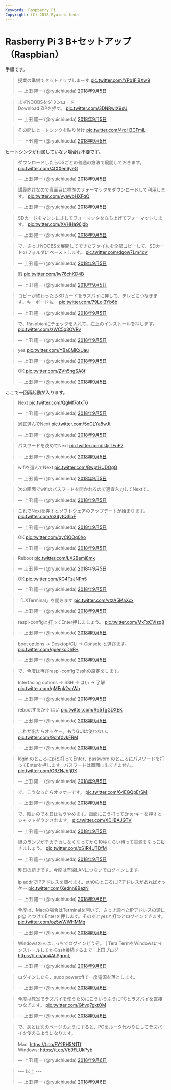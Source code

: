 ```yaml
---
Keywords: Raspberry Pi
Copyright: (C) 2018 Ryuichi Ueda
---
```


# Rasberry Pi 3 B+セットアップ（Raspbian）

手順です。

<blockquote class="twitter-tweet" data-lang="ja"><p lang="ja" dir="ltr">授業の準備でセットアップしまーす <a href="https://t.co/YPb1FiBXw9">pic.twitter.com/YPb1FiBXw9</a></p>&mdash; 上田 隆一 (@ryuichiueda) <a href="https://twitter.com/ryuichiueda/status/1037267448523677697?ref_src=twsrc%5Etfw">2018年9月5日</a></blockquote>
<script async src="https://platform.twitter.com/widgets.js" charset="utf-8"></script>

<blockquote class="twitter-tweet" data-lang="ja"><p lang="ja" dir="ltr">まずNOOBSをダウンロード<br>Download ZIPを押す。 <a href="https://t.co/3DNRwiX9sU">pic.twitter.com/3DNRwiX9sU</a></p>&mdash; 上田 隆一 (@ryuichiueda) <a href="https://twitter.com/ryuichiueda/status/1037268256959082496?ref_src=twsrc%5Etfw">2018年9月5日</a></blockquote>

<blockquote class="twitter-tweet" data-lang="ja"><p lang="ja" dir="ltr">その間にヒートシンクを貼り付け <a href="https://t.co/4roH3CFmlL">pic.twitter.com/4roH3CFmlL</a></p>&mdash; 上田 隆一 (@ryuichiueda) <a href="https://twitter.com/ryuichiueda/status/1037268915888435205?ref_src=twsrc%5Etfw">2018年9月5日</a></blockquote>

ヒートシンクが付属していない場合は不要です。

<blockquote class="twitter-tweet" data-lang="ja"><p lang="ja" dir="ltr">ダウンロードしたらOSごとの普通の方法で展開しておきます。 <a href="https://t.co/4fXXen6yeG">pic.twitter.com/4fXXen6yeG</a></p>&mdash; 上田 隆一 (@ryuichiueda) <a href="https://twitter.com/ryuichiueda/status/1037269318981931008?ref_src=twsrc%5Etfw">2018年9月5日</a></blockquote>


<blockquote class="twitter-tweet" data-lang="ja"><p lang="ja" dir="ltr">講義向けなので真面目に標準のフォーマッタをダウンロードして利用します。 <a href="https://t.co/yyewbHXFqQ">pic.twitter.com/yyewbHXFqQ</a></p>&mdash; 上田 隆一 (@ryuichiueda) <a href="https://twitter.com/ryuichiueda/status/1037270001353248770?ref_src=twsrc%5Etfw">2018年9月5日</a></blockquote>

<blockquote class="twitter-tweet" data-lang="ja"><p lang="ja" dir="ltr">SDカードをマシンにさしてフォーマッタを立ち上げてフォーマットします。 <a href="https://t.co/XVHHa96jdb">pic.twitter.com/XVHHa96jdb</a></p>&mdash; 上田 隆一 (@ryuichiueda) <a href="https://twitter.com/ryuichiueda/status/1037270798120017920?ref_src=twsrc%5Etfw">2018年9月5日</a></blockquote>

<blockquote class="twitter-tweet" data-lang="ja"><p lang="ja" dir="ltr">で、さっきNOOBSを展開してできたファイルを全部コピーして、SDカードのフォルダにペーストします。 <a href="https://t.co/dgow7Lm4dv">pic.twitter.com/dgow7Lm4dv</a></p>&mdash; 上田 隆一 (@ryuichiueda) <a href="https://twitter.com/ryuichiueda/status/1037271124160049152?ref_src=twsrc%5Etfw">2018年9月5日</a></blockquote>

<blockquote class="twitter-tweet" data-lang="ja"><p lang="ja" dir="ltr">暇 <a href="https://t.co/Iw76chKD4B">pic.twitter.com/Iw76chKD4B</a></p>&mdash; 上田 隆一 (@ryuichiueda) <a href="https://twitter.com/ryuichiueda/status/1037271266086936576?ref_src=twsrc%5Etfw">2018年9月5日</a></blockquote>

<blockquote class="twitter-tweet" data-lang="ja"><p lang="ja" dir="ltr">コピーが終わったらSDカードをラズパイに挿して、テレビにつなぎます。キーボードも。 <a href="https://t.co/79Lol3Yb6b">pic.twitter.com/79Lol3Yb6b</a></p>&mdash; 上田 隆一 (@ryuichiueda) <a href="https://twitter.com/ryuichiueda/status/1037272782189416448?ref_src=twsrc%5Etfw">2018年9月5日</a></blockquote>


<blockquote class="twitter-tweet" data-lang="ja"><p lang="ja" dir="ltr">で、Raspbianにチェックを入れて、左上のインストールを押します。 <a href="https://t.co/zWC5q3OVRv">pic.twitter.com/zWC5q3OVRv</a></p>&mdash; 上田 隆一 (@ryuichiueda) <a href="https://twitter.com/ryuichiueda/status/1037273153716682753?ref_src=twsrc%5Etfw">2018年9月5日</a></blockquote>

<blockquote class="twitter-tweet" data-lang="ja"><p lang="und" dir="ltr">yes <a href="https://t.co/YBa0MKxUau">pic.twitter.com/YBa0MKxUau</a></p>&mdash; 上田 隆一 (@ryuichiueda) <a href="https://twitter.com/ryuichiueda/status/1037273241306378240?ref_src=twsrc%5Etfw">2018年9月5日</a></blockquote>

<blockquote class="twitter-tweet" data-lang="ja"><p lang="und" dir="ltr">OK <a href="https://t.co/ZVh5ngSA8f">pic.twitter.com/ZVh5ngSA8f</a></p>&mdash; 上田 隆一 (@ryuichiueda) <a href="https://twitter.com/ryuichiueda/status/1037276919253819394?ref_src=twsrc%5Etfw">2018年9月5日</a></blockquote>

ここで一回再起動が入ります。

<blockquote class="twitter-tweet" data-lang="ja"><p lang="en" dir="ltr">Next <a href="https://t.co/QgMf7otxT6">pic.twitter.com/QgMf7otxT6</a></p>&mdash; 上田 隆一 (@ryuichiueda) <a href="https://twitter.com/ryuichiueda/status/1037277112481153024?ref_src=twsrc%5Etfw">2018年9月5日</a></blockquote>

<blockquote class="twitter-tweet" data-lang="ja"><p lang="ja" dir="ltr">適宜選んでNext <a href="https://t.co/5oGLYa8wJt">pic.twitter.com/5oGLYa8wJt</a></p>&mdash; 上田 隆一 (@ryuichiueda) <a href="https://twitter.com/ryuichiueda/status/1037277340449951744?ref_src=twsrc%5Etfw">2018年9月5日</a></blockquote>

<blockquote class="twitter-tweet" data-lang="ja"><p lang="ja" dir="ltr">パスワードを決めてNext <a href="https://t.co/IIJjrTEnF2">pic.twitter.com/IIJjrTEnF2</a></p>&mdash; 上田 隆一 (@ryuichiueda) <a href="https://twitter.com/ryuichiueda/status/1037277705950003201?ref_src=twsrc%5Etfw">2018年9月5日</a></blockquote>

<blockquote class="twitter-tweet" data-lang="ja"><p lang="ja" dir="ltr">wifiを選んでNext <a href="https://t.co/BwptHUDOgG">pic.twitter.com/BwptHUDOgG</a></p>&mdash; 上田 隆一 (@ryuichiueda) <a href="https://twitter.com/ryuichiueda/status/1037278449000308738?ref_src=twsrc%5Etfw">2018年9月5日</a></blockquote>


<blockquote class="twitter-tweet" data-lang="ja"><p lang="ja" dir="ltr">次の画面でwifiのパスワードを聞かれるので適宜入力してNextで。</p>&mdash; 上田 隆一 (@ryuichiueda) <a href="https://twitter.com/ryuichiueda/status/1037278659638308864?ref_src=twsrc%5Etfw">2018年9月5日</a></blockquote>

<blockquote class="twitter-tweet" data-lang="ja"><p lang="ja" dir="ltr">これでNextを押すとソフトウェアのアップデートが始まります。 <a href="https://t.co/p34ytQ3lbF">pic.twitter.com/p34ytQ3lbF</a></p>&mdash; 上田 隆一 (@ryuichiueda) <a href="https://twitter.com/ryuichiueda/status/1037278906116493312?ref_src=twsrc%5Etfw">2018年9月5日</a></blockquote>

<blockquote class="twitter-tweet" data-lang="ja"><p lang="und" dir="ltr">OK <a href="https://t.co/qvCjQQq0ho">pic.twitter.com/qvCjQQq0ho</a></p>&mdash; 上田 隆一 (@ryuichiueda) <a href="https://twitter.com/ryuichiueda/status/1037308973353816065?ref_src=twsrc%5Etfw">2018年9月5日</a></blockquote>

<blockquote class="twitter-tweet" data-lang="ja"><p lang="en" dir="ltr">Reboot <a href="https://t.co/LX2Bemj8mk">pic.twitter.com/LX2Bemj8mk</a></p>&mdash; 上田 隆一 (@ryuichiueda) <a href="https://twitter.com/ryuichiueda/status/1037309036360753152?ref_src=twsrc%5Etfw">2018年9月5日</a></blockquote>

<blockquote class="twitter-tweet" data-lang="ja"><p lang="und" dir="ltr">OK <a href="https://t.co/KG4TzJNPn5">pic.twitter.com/KG4TzJNPn5</a></p>&mdash; 上田 隆一 (@ryuichiueda) <a href="https://twitter.com/ryuichiueda/status/1037309200521560065?ref_src=twsrc%5Etfw">2018年9月5日</a></blockquote>

<blockquote class="twitter-tweet" data-lang="ja"><p lang="ja" dir="ltr">「LXTerminal」を開きます <a href="https://t.co/vtzA5MaXcx">pic.twitter.com/vtzA5MaXcx</a></p>&mdash; 上田 隆一 (@ryuichiueda) <a href="https://twitter.com/ryuichiueda/status/1037309415945170945?ref_src=twsrc%5Etfw">2018年9月5日</a></blockquote>

<blockquote class="twitter-tweet" data-lang="ja"><p lang="ja" dir="ltr">raspi-configと打ってEnter押しましょう。 <a href="https://t.co/MxTxCVIzq8">pic.twitter.com/MxTxCVIzq8</a></p>&mdash; 上田 隆一 (@ryuichiueda) <a href="https://twitter.com/ryuichiueda/status/1037311347669622784?ref_src=twsrc%5Etfw">2018年9月5日</a></blockquote>

<blockquote class="twitter-tweet" data-lang="ja"><p lang="ja" dir="ltr">boot options -&gt; Desktop/CLI -&gt; Console と選びます。 <a href="https://t.co/guenkoDhFH">pic.twitter.com/guenkoDhFH</a></p>&mdash; 上田 隆一 (@ryuichiueda) <a href="https://twitter.com/ryuichiueda/status/1037312049703870465?ref_src=twsrc%5Etfw">2018年9月5日</a></blockquote>

<blockquote class="twitter-tweet" data-lang="ja"><p lang="ja" dir="ltr">で、今度は再びraspi-configでsshの設定をします。<br><br>Interfacing options -&gt; SSH -&gt; はい -&gt; 了解 <a href="https://t.co/gMFpk2vnWn">pic.twitter.com/gMFpk2vnWn</a></p>&mdash; 上田 隆一 (@ryuichiueda) <a href="https://twitter.com/ryuichiueda/status/1037313815380090880?ref_src=twsrc%5Etfw">2018年9月5日</a></blockquote>

<blockquote class="twitter-tweet" data-lang="ja"><p lang="ja" dir="ltr">rebootするか-&gt; はい <a href="https://t.co/R65TgGDXEK">pic.twitter.com/R65TgGDXEK</a></p>&mdash; 上田 隆一 (@ryuichiueda) <a href="https://twitter.com/ryuichiueda/status/1037314069814865920?ref_src=twsrc%5Etfw">2018年9月5日</a></blockquote>

<blockquote class="twitter-tweet" data-lang="ja"><p lang="ja" dir="ltr">これが出たらオッケー。もうGUIは使わない。 <a href="https://t.co/9ohf0vkFRM">pic.twitter.com/9ohf0vkFRM</a></p>&mdash; 上田 隆一 (@ryuichiueda) <a href="https://twitter.com/ryuichiueda/status/1037314364137566209?ref_src=twsrc%5Etfw">2018年9月5日</a></blockquote>

<blockquote class="twitter-tweet" data-lang="ja"><p lang="ja" dir="ltr">login:のところにpiと打ってEnter、password:のところにパスワードを打ってEnterを押します。パスワードは画面に出てきません。 <a href="https://t.co/G6ZNJbfj0X">pic.twitter.com/G6ZNJbfj0X</a></p>&mdash; 上田 隆一 (@ryuichiueda) <a href="https://twitter.com/ryuichiueda/status/1037329987227938817?ref_src=twsrc%5Etfw">2018年9月5日</a></blockquote>

<blockquote class="twitter-tweet" data-lang="ja"><p lang="ja" dir="ltr">で、こうなったらオッケーです。 <a href="https://t.co/64EGQpErSM">pic.twitter.com/64EGQpErSM</a></p>&mdash; 上田 隆一 (@ryuichiueda) <a href="https://twitter.com/ryuichiueda/status/1037330056022913025?ref_src=twsrc%5Etfw">2018年9月5日</a></blockquote>

<blockquote class="twitter-tweet" data-lang="ja"><p lang="ja" dir="ltr">で、眠いので本日はもうやめます。画面にこう打ってEnterキーを押すとシャットダウンされます。 <a href="https://t.co/XDiiBAJGTV">pic.twitter.com/XDiiBAJGTV</a></p>&mdash; 上田 隆一 (@ryuichiueda) <a href="https://twitter.com/ryuichiueda/status/1037330260587683841?ref_src=twsrc%5Etfw">2018年9月5日</a></blockquote>

<blockquote class="twitter-tweet" data-lang="ja"><p lang="ja" dir="ltr">緑のランプがチカチカしなくなってから10秒くらい待って電源を引っこ抜きましょう。 <a href="https://t.co/xS1R4UTDfM">pic.twitter.com/xS1R4UTDfM</a></p>&mdash; 上田 隆一 (@ryuichiueda) <a href="https://twitter.com/ryuichiueda/status/1037330489361813506?ref_src=twsrc%5Etfw">2018年9月5日</a></blockquote>

<blockquote class="twitter-tweet" data-lang="ja"><p lang="ja" dir="ltr">昨日の続きです。今度は有線LANにつないでログインします。<br><br>ip addrでIPアドレスを調べます。eth0のところにIPアドレスがあればオッケー <a href="https://t.co/Xednn8BezN">pic.twitter.com/Xednn8BezN</a></p>&mdash; 上田 隆一 (@ryuichiueda) <a href="https://twitter.com/ryuichiueda/status/1037539758480617472?ref_src=twsrc%5Etfw">2018年9月6日</a></blockquote>

<blockquote class="twitter-tweet" data-lang="ja"><p lang="ja" dir="ltr">今度は、Macの場合はTerminalを開いて、さっき調べたIPアドレスの頭にpi@ とつけてEnterを押します。そのあとyesと打つとログインできます。 <a href="https://t.co/oz5wWWHMMg">pic.twitter.com/oz5wWWHMMg</a></p>&mdash; 上田 隆一 (@ryuichiueda) <a href="https://twitter.com/ryuichiueda/status/1037541504871350272?ref_src=twsrc%5Etfw">2018年9月6日</a></blockquote>

<blockquote class="twitter-tweet" data-lang="ja"><p lang="ja" dir="ltr">Windowsの人はこっちでログインどうぞ。 | Tera TermをWindowsにインストールしてからssh接続するまで | 上田ブログ <a href="https://t.co/ao4AhPgrmL">https://t.co/ao4AhPgrmL</a></p>&mdash; 上田 隆一 (@ryuichiueda) <a href="https://twitter.com/ryuichiueda/status/1037541953041121280?ref_src=twsrc%5Etfw">2018年9月6日</a></blockquote>

<blockquote class="twitter-tweet" data-lang="ja"><p lang="ja" dir="ltr">ログインしたら、sudo poweroffで一度電源を落とします。</p>&mdash; 上田 隆一 (@ryuichiueda) <a href="https://twitter.com/ryuichiueda/status/1037542202321195009?ref_src=twsrc%5Etfw">2018年9月6日</a></blockquote>

<blockquote class="twitter-tweet" data-lang="ja"><p lang="ja" dir="ltr">今度は教室でラズパイを使うためにこういうふうにPCとラズパイを直接つなぎます。 <a href="https://t.co/Ghvq7gxtOM">pic.twitter.com/Ghvq7gxtOM</a></p>&mdash; 上田 隆一 (@ryuichiueda) <a href="https://twitter.com/ryuichiueda/status/1037543865530503168?ref_src=twsrc%5Etfw">2018年9月6日</a></blockquote>

<blockquote class="twitter-tweet" data-lang="ja"><p lang="ja" dir="ltr">で、あとは次のページのようにすると、PCをルータ代わりにしてラズパイを使えるようになります。<br><br>Mac: <a href="https://t.co/FY2RH5N1Tf">https://t.co/FY2RH5N1Tf</a><br>Windows: <a href="https://t.co/Vb9FLUkPyb">https://t.co/Vb9FLUkPyb</a></p>&mdash; 上田 隆一 (@ryuichiueda) <a href="https://twitter.com/ryuichiueda/status/1037544245307924480?ref_src=twsrc%5Etfw">2018年9月6日</a></blockquote>

<blockquote class="twitter-tweet" data-lang="ja"><p lang="ja" dir="ltr">--- 以上 ---</p>&mdash; 上田 隆一 (@ryuichiueda) <a href="https://twitter.com/ryuichiueda/status/1037544299464810500?ref_src=twsrc%5Etfw">2018年9月6日</a></blockquote>
